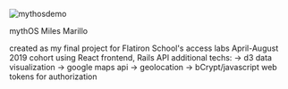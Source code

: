 ![mythosdemo](.../mythosone.gif)

mythOS
Miles Marillo

created as my final project for Flatiron School's access labs April-August 2019 cohort
using React frontend, Rails API
additional techs:
-> d3 data visualization
-> google maps api
-> geolocation
-> bCrypt/javascript web tokens for authorization
